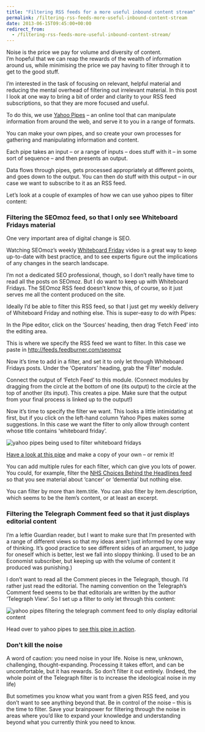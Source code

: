 ```yaml
---
title: "Filtering RSS feeds for a more useful inbound content stream"
permalink: /filtering-rss-feeds-more-useful-inbound-content-stream
date: 2013-06-15T09:45:00+00:00
redirect_from:
  - /filtering-rss-feeds-more-useful-inbound-content-stream/
---
```


Noise is the price we pay for volume and diversity of content.  
I’m hopeful that we can reap the rewards of the wealth of information around us, while minimising the price we pay having to filter through it to get to the good stuff.

I’m interested in the task of focusing on relevant, helpful material and reducing the mental overhead of filtering out irrelevant material. In this post I look at one way to bring a bit of order and clarity to your RSS feed subscriptions, so that they are more focused and useful.

To do this, we use [Yahoo Pipes](http://pipes.yahoo.com/pipes/) – an online tool that can manipulate information from around the web, and serve it to you in a range of formats.

You can make your own pipes, and so create your own processes for gathering and manipulating information and content.

Each pipe takes an input – or a range of inputs – does stuff with it – in some sort of sequence – and then presents an output.

Data flows through pipes, gets processed appropriately at different points, and goes down to the output. You can then do stuff with this output – in our case we want to subscribe to it as an RSS feed.

Let’s look at a couple of examples of how we can use yahoo pipes to filter content:

### Filtering the SEOmoz feed, so that I only see Whiteboard Fridays material

One very important area of digital change is SEO.

Watching SEOmoz’s weekly [Whiteboard Friday](http://www.seomoz.org/blog/category/whiteboard-friday) video is a great way to keep up-to-date with best practice, and to see experts figure out the implications of any changes in the search landscape.

I’m not a dedicated SEO professional, though, so I don’t really have time to read all the posts on SEOmoz. But I do want to keep up with Whiteboard Fridays. The SEOmoz RSS feed doesn’t know this, of course, so it just serves me all the content produced on the site.

Ideally I’d be able to filter this RSS feed, so that I just get my weekly delivery of Whiteboard Friday and nothing else. This is super-easy to do with Pipes:

In the Pipe editor, click on the ‘Sources’ heading, then drag ‘Fetch Feed’ into the editing area.

This is where we specify the RSS feed we want to filter. In this case we paste in http://feeds.feedburner.com/seomoz

Now it’s time to add in a filter, and set it to only let through Whiteboard Fridays posts. Under the ‘Operators’ heading, grab the ‘Filter’ module.

Connect the output of ‘Fetch Feed’ to this module. (Connect modules by dragging from the circle at the bottom of one (its output) to the circle at the top of another (its input). This creates a pipe. Make sure that the output from your final process is linked up to the output!)

Now it’s time to specify the filter we want. This looks a little intimidating at first, but if you click on the left-hand column Yahoo Pipes makes some suggestions. In this case we want the filter to only allow through content whose title contains ‘whiteboard friday’.

![yahoo pipes being used to filter whiteboard fridays](Filtering%20RSS%20feeds%20for%20a%20more%20useful%20inbound%20content%20stream%20%E2%80%93%20Martin%20Lugton_files/yahoo-pipes-filtering-whiteboard-fridays.png)

[Have a look at this pipe](http://pipes.yahoo.com/pipes/pipe.info?_id=a55fecb80478269b76b19029d1dfaeeb) and make a copy of your own – or remix it!

You can add multiple rules for each filter, which can give you lots of power. You could, for example, filter the [NHS Choices Behind the Headlines feed](http://feeds.feedburner.com/nhschoicesbehindtheheadlines) so that you see material about ‘cancer’ or ‘dementia’ but nothing else.

You can filter by more than item.title. You can also filter by item.description, which seems to be the item’s content, or at least an excerpt.

### Filtering the Telegraph Comment feed so that it just displays editorial content

I’m a leftie Guardian reader, but I want to make sure that I’m presented with a range of different views so that my ideas aren’t just informed by one way of thinking. It’s good practice to see different sides of an argument, to judge for oneself which is better, lest we fall into sloppy thinking. (I used to be an Economist subscriber, but keeping up with the volume of content it produced was punishing.)

I don’t want to read all the Comment pieces in the Telegraph, though. I’d rather just read the editorial. The naming convention on the Telegraph’s Comment feed seems to be that editorials are written by the author ‘Telegraph View’. So I set up a filter to only let through this content:

![yahoo pipes filtering the telegraph comment feed to only display editorial content](Filtering%20RSS%20feeds%20for%20a%20more%20useful%20inbound%20content%20stream%20%E2%80%93%20Martin%20Lugton_files/yahoo-pipes-filtering-telegraph-comment-feed-to-just-display.png)

Head over to yahoo pipes to [see this pipe in action](http://pipes.yahoo.com/pipes/pipe.info?_id=079c8ada98ef396cb2e0b86aec4418dc).

### Don’t kill the noise

A word of caution: you need noise in your life. Noise is new, unknown, challenging, thought-expanding. Processing it takes effort, and can be uncomfortable, but it has rewards. So don’t filter it out entirely. (Indeed, the whole point of the Telegraph filter is to increase the ideological noise in my life)

But sometimes you know what you want from a given RSS feed, and you don’t want to see anything beyond that. Be in control of the noise – this is the time to filter. Save your brainpower for filtering through the noise in areas where you’d like to expand your knowledge and understanding beyond what you currently think you need to know.